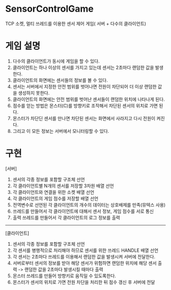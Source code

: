 # SensorControlGame
TCP 소켓, 멀티 쓰레드를 이용한 센서 제어 게임( 서버 + 다수의 클라이언트)

# 게임 설명
1. 다수의 클라이언트가 동시에 게임을 할 수 있다.
2. 클라이언트는 하나 이상의 센서를 가지고 있는데 센서는 2초마다 랜덤한 값을 발생한다.
3. 클라이언트의 화면에는 센서들의 정보를 볼 수 있다.
4. 센서는 서버에서 지정한 안전 범위를 벗어나면 전원이 차단되어 더 이상 랜덤한 값을 생성하지 못한다.
5. 클라이언트의 화면에는 안전 범위를 벗어난 센서들이 랜덤한 위치에 나타나게 된다.
6. 점수를 얻는 방법은 몬스터(C)를 방향키로 조작해서 차단된 센서의 위치로 가면 된다.
7. 몬스터가 차단딘 센서를 만나면 차단된 센서는 화면에서 사라지고 다시 전원이 켜진다.
8. 그리고 이 모든 정보는 서버에서 모니터링할 수 있다.


# 구현
[서버]
1. 센서의 각종 정보를 포함할 구조체 선언
2. 각 클라이언트별 N개의 센서를 저장할 3차원 배열 선언
3. 각 클라이언트와 연결을 위한 소켓 배열 선언
4. 각 클라이언트의 게임 점수를 저장할 배열 선언
5. 전역변수로 선언된 각 클라이언트의 개수의 데이터는 상호배제를 만족(뮤텍스 사용)
6. 쓰레드를 만들어서 각 클라이언트에 대해서 센서 정보, 게임 점수를 서로 통신
7. 출력 쓰레드를 만들어서 각 클라이언트의 로그 정보를 출력
----------------------------------------------------------------------
[클라이언트]
1. 센서의 각종 정보를 포함할 구조체 선언
2. 각 센서를 병행적으로 처리해야 하므로 센서를 위한 쓰레드 HANDLE 배열 선언
3. 각 센서는 2초마다 쓰레드를 이용해서 랜덤한 값을 발생시켜 서버에 전달한다.
4. 서버로부터 센서의 정보를 받아 해당 센서가 위험하면 랜덤한 위치에 해당 센서 출력
-> 랜덤한 값을 2초마다 발생시킬 때마다 출력
5. 몬스터 쓰레드를 만들어 방향키로 움직일 수 있도록한다.
6. 몬스터가 센서의 위치로 가면 전원 차단을 처리한 뒤 점수 갱신 후 서버에 전달

